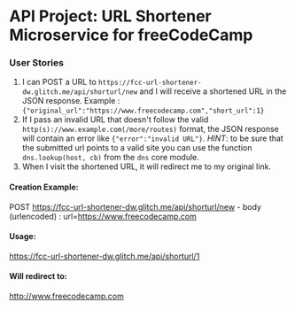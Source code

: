 # API Project: URL Shortener Microservice for freeCodeCamp

### User Stories

1. I can POST a URL to `https://fcc-url-shortener-dw.glitch.me/api/shorturl/new` and I will receive a shortened URL in the JSON response. Example : `{"original_url":"https://www.freecodecamp.com","short_url":1}`
2. If I pass an invalid URL that doesn't follow the valid `http(s)://www.example.com(/more/routes)` format, the JSON response will contain an error like `{"error":"invalid URL"}`. _HINT_: to be sure that the submitted url points to a valid site you can use the function `dns.lookup(host, cb)` from the `dns` core module.
3. When I visit the shortened URL, it will redirect me to my original link.

#### Creation Example:

POST https://fcc-url-shortener-dw.glitch.me/api/shorturl/new - body (urlencoded) : url=https://www.freecodecamp.com

#### Usage:

https://fcc-url-shortener-dw.glitch.me/api/shorturl/1

#### Will redirect to:

http://www.freecodecamp.com
